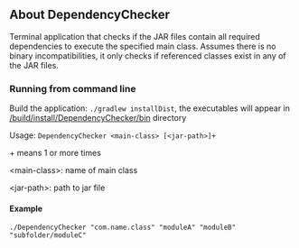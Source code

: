 ## About DependencyChecker

Terminal application that checks if the JAR files contain all required dependencies to execute the specified main class.
Assumes there is no binary incompatibilities, it only checks if referenced classes exist in any of the JAR files.

### Running from command line

Build the application: `./gradlew installDist`, the executables will appear in 
[/build/install/DependencyChecker/bin](./build/install/DependencyChecker/bin) directory

Usage: `DependencyChecker <main-class> [<jar-path>]+`

\+ means 1 or more times

\<main-class>: name of main class

\<jar-path>: path to jar file

#### Example

`./DependencyChecker "com.name.class" "moduleA" "moduleB" "subfolder/moduleC"`